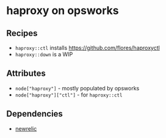 # haproxy on opsworks

## Recipes

 * `haproxy::ctl` installs https://github.com/flores/haproxyctl
 * `haproxy::down` is a WIP

## Attributes

 * `node["haproxy"]` - mostly populated by opsworks
 * `node["haproxy"]["ctl"]` - for `haproxy::ctl`

## Dependencies

 * [newrelic](https://github.com/till/easybib-cookbooks/tree/master/newrelic)
